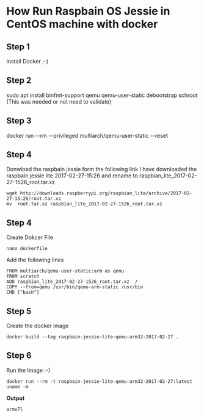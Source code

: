 
# How Run Raspbain OS Jessie in CentOS machine with docker 

## Step 1
Install Docker ;-)


## Step 2 
sudo apt install binfmt-support qemu qemu-user-static debootstrap  schroot (This was needed or not need to validate)


## Step 3

docker run --rm --privileged multiarch/qemu-user-static --reset 


## Step 4 
Donwload the raspbain jessie form the following link
I have downloaded the  raspbain jessie lite 2017-02-27-15:26 and rename to raspbian_lite_2017-02-27-1526_root.tar.xz
```
wget http://downloads.raspberrypi.org/raspbian_lite/archive/2017-02-27-15:26/root.tar.xz
mv  root.tar.xz raspbian_lite_2017-02-27-1526_root.tar.xz
```

## Step 4 
Create Dokcer File

```
nano dockerfile 
```
Add the following lines
```
FROM multiarch/qemu-user-static:arm as qemu
FROM scratch
ADD raspbian_lite_2017-02-27-1526_root.tar.xz  /
COPY --from=qemu /usr/bin/qemu-arm-static /usr/bin
CMD ["bash"]
```

## Step 5 
Create the docker image
```
docker build --tag raspbain-jessie-lite-qemu-arm32-2017-02-27 .
```

## Step 6 
Run the Image :-) 

```
docker run --rm -t raspbain-jessie-lite-qemu-arm32-2017-02-27:latest		 uname -m
```

**Output** 
```
armv7l
```